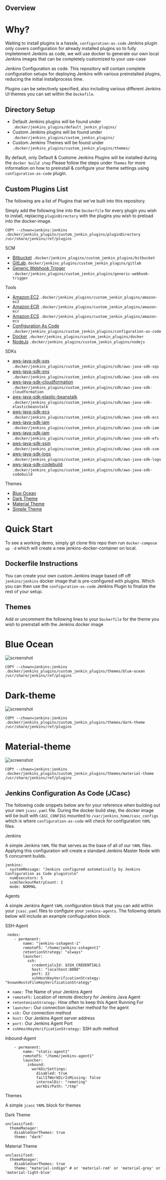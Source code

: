 ## Overview

# Why? 

Waiting to install plugins is a hassle, `configuration-as-code` Jenkins plugin only covers configuration for already installed plugins so to fully impletement Jenkins as code, we will use docker to generate our own local Jenkins images that can be completely customized to your use-case

Jenkins Configuration as code. This repository will contain complete configuration setups for deploying Jenkins with various preinstalled plugins, reducing the initial installprocess time. 

Plugins can be selectively specified, also including various different Jenkins UI themes you can set within the `Dockefile`.

## Directory Setup 

- Default Jenkins plugins will be found under `.docker/jenkins_plugins/default_jenkin_plugins/`
- Custom Jenkins plugins will be found under `.docker/jenkins_plugins/custom_jenkin_plugins/`
- Custom Jenkins Themes will be found under `.docker/jenkins_plugins/custom_jenkin_plugins/themes/`

By default, only Default & Custome Jenkins Plugins will be installed during the `docker build step` Please follow the steps under `Themes` for more information on how to preinstall & configure your theme settings using `configuration-as-code` plugin.  

## Custom Plugins List 

The following are a list of Plugins that we've built into this repository.

Simply add the following line into the `Dockerfile` for every plugin you wish to install, replacing `pluginDirectory` with the plugins you wish to preload into the docker-image.

```
COPY --chown=jenkins:jenkins .docker/jenkins_plugins/custom_jenkin_plugins/pluginDirectory /usr/share/jenkins/ref/plugins
```

SCM 

- [Bitbucket](https://plugins.jenkins.io/bitbucket/) `.docker/jenkins_plugins/custom_jenkin_plugins/bitbucket` 
- [GitLab](https://plugins.jenkins.io/gitlab-plugin/)`.docker/jenkins_plugins/custom_jenkin_plugins/gitlab` 
- [Generic Webhook Trigger](https://plugins.jenkins.io/generic-webhook-trigger/) `.docker/jenkins_plugins/custom_jenkin_plugins/generic-webhook-trigger`

Tools

- [Amazon EC2](https://plugins.jenkins.io/amazon-ec2/) `.docker/jenkins_plugins/custom_jenkin_plugins/amazon-ec2`
- [Amazon ECR](https://plugins.jenkins.io/amazon-ecr/) `.docker/jenkins_plugins/custom_jenkin_plugins/amazon-ecr`
- [Amazon ECS](https://plugins.jenkins.io/amazon-ecs/) `.docker/jenkins_plugins/custom_jenkin_plugins/amazon-ecs`
- [Configuration As Code](https://www.jenkins.io/projects/jcasc/) `.docker/jenkins_plugins/custom_jenkin_plugins/configuration-as-code`
- [Docker](https://plugins.jenkins.io/docker-plugin/) `.docker/jenkins_plugins/custom_jenkin_plugins/docker`
- [NodeJs](https://plugins.jenkins.io/nodejs/) `.docker/jenkins_plugins/custom_jenkin_plugins/nodejs`

SDKs

- [aws-java-sdk-sqs](https://plugins.jenkins.io/aws-java-sdk-sqs/) `.docker/jenkins_plugins/custom_jenkin_plugins/sdk/aws-java-sdk-sqs`
- [aws-java-sdk-sns](https://plugins.jenkins.io/aws-java-sdk-sns/) `.docker/jenkins_plugins/custom_jenkin_plugins/sdk/aws-java-sdk-sns`
- [aws-java-sdk-cloudformation](https://plugins.jenkins.io/aws-java-sdk-cloudformation/) `.docker/jenkins_plugins/custom_jenkin_plugins/sdk/aws-java-sdk-cloudformation`
- [aws-java-sdk-elastic-beanstalk](https://plugins.jenkins.io/aws-java-sdk-elasticbeanstalk/) `.docker/jenkins_plugins/custom_jenkin_plugins/sdk/aws-java-sdk-elasticbeanstalk`
- [aws-java-sdk-ecs](https://plugins.jenkins.io/aws-java-sdk-ecs/) `.docker/jenkins_plugins/custom_jenkin_plugins/sdk/aws-java-sdk-ecs`
- [aws-java-sdk-iam](https://plugins.jenkins.io/aws-java-sdk-iam/) `.docker/jenkins_plugins/custom_jenkin_plugins/sdk/aws-java-sdk-iam`
- [aws-java-sdk-iam](https://plugins.jenkins.io/aws-java-sdk-efs/) `.docker/jenkins_plugins/custom_jenkin_plugins/sdk/aws-java-sdk-efs`
- [aws-java-sdk-ssm](https://plugins.jenkins.io/aws-java-sdk-ssm/) `.docker/jenkins_plugins/custom_jenkin_plugins/sdk/aws-java-sdk-ssm`
- [aws-java-sdk-logs](https://plugins.jenkins.io/aws-java-sdk-logs/) `.docker/jenkins_plugins/custom_jenkin_plugins/sdk/aws-java-sdk-logs`
- [aws-java-sdk-codebuild](https://plugins.jenkins.io/aws-java-sdk-codebuild/) `.docker/jenkins_plugins/custom_jenkin_plugins/sdk/aws-java-sdk-codebuild`

Themes

- [Blue Ocean](https://plugins.jenkins.io/blueocean/)
- [Dark Theme](https://plugins.jenkins.io/dark-theme/)
- [Material Theme](https://plugins.jenkins.io/material-theme/)
- [Simple Theme](https://plugins.jenkins.io/simple-theme-plugin/)


# Quick Start

To see a working demo, simply git clone this repo then run `docker-compose up -d` which will create a new jenkins-docker-container on local.


## Dockerfile Instructions

You can create your own custom Jenkins image based off off `jenkins/jenkins` docker image that is pre-configured with plugins. Which you can then use the `configuration-as-code` Jenkins Plugin to finalize the rest of your setup. 

## Themes

Add or uncomment the following lines to your `Dockerfile` for the theme you wish to preinstall with the Jenkins docker image

# Blue Ocean

![screenshot](./src/images/jenkins_blueocean.png)
```
COPY --chown=jenkins:jenkins .docker/jenkins_plugins/custom_jenkin_plugins/themes/blue-ocean /usr/share/jenkins/ref/plugins
```
# Dark-theme

![screenshot](./src/images/jenkins_darktheme_dark.png)

```
COPY --chown=jenkins:jenkins .docker/jenkins_plugins/custom_jenkin_plugins/themes/dark-theme /usr/share/jenkins/ref/plugins
```

# Material-theme

![screenshot](./src/images/jenkins_materialtheme_red.png)

```
COPY --chown=jenkins:jenkins .docker/jenkins_plugins/custom_jenkin_plugins/themes/material-theme /usr/share/jenkins/ref/plugins
```

## Jenkins Configuration As Code (JCasc)

The following code snippets below are for your reference when building out your own `jcasc.yaml` file. During the docker build step, the docker image will be built with `CASC_CONFIGS` mounted to `/var/jenkins_home/casc_configs` which is where `configuration-as-code` will check for configuration `YAML` files.


Jenkins

A simple Jenkins `YAML` file that serves as the base of all of our `YAML` files. Applying this configuration will create a standard Jenkins Master Node with 5 concurrent builds. 

```
jenkins:
  systemMessage: "Jenkins configured automatically by Jenkins Configuration as Code plugin\n\n"
  numExecutors: 5
  scmCheckoutRetryCount: 2
  mode: NORMAL
```

Agents

A simple Jenkins Agent `YAML` configuration block that you can add within your `jcasc.yaml` files to configure your `jenkins-agents`. The following details below will include an example confiuguration block.

SSH-Agent
```
 nodes:
    - permanent:
        name: "jenkins-sshagent-1"
        remoteFS: "/home/jenkins-sshagent1"
        retentionStrategy: "always"
        launcher:
          ssh:
            credentialsId: $SSH_CREDENTIALS
            host: "localhost:8080"
            port: 22
            sshHostKeyVerificationStrategy: "knownHostsFileKeyVerificationStrategy"
```

- `name:` The Name of your Jenkins Agent
- `remoteFS:` Location of remote directory for Jenkins Java Agent 
- `retentenionStrategy:` How often to keep this Agent Running For
- `launcher:` Our connection launcher method for the agent
- `ssh:` Our connection method
- `host:` Our Jenkins Agent server address
- `port:` Our Jenkins Agent Port
- `sshHostKeyVerificationStrategy:` SSH auth method


Inbound-Agent

```
    - permanent:
        name: "static-agent1"
        remoteFS: "/home/jenkins-agent1"
        launcher:
          inbound:
            workDirSettings:
              disabled: true
              failIfWorkDirIsMissing: false
              internalDir: "remoting"
              workDirPath: "/tmp"
```

Themes

A simple `jcasc` `YAML` block for themes 


Dark Theme

```
unclassified:
  themeManager:
    disableUserThemes: true
    theme: "dark" 
```

Material Theme

```
unclassified:
  themeManager:
    disableUserThemes: true
    theme: "material-indigo" # or 'material-red' or 'material-grey' or 'material-light-blue'
```
